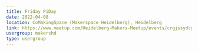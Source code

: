 ```yaml
---
title: Friday PiDay
date: 2022-04-08
location: CoMakingSpace (Makerspace Heidelberg), Heidelberg
link: https://www.meetup.com/Heidelberg-Makers-Meetup/events/crgjssydcgblb/
usergroup: makershd
type: usergroup
---
```


